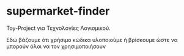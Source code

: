 # supermarket-finder
Toy-Project για Τεχνολογίες Λογισμικού.

Εδώ βάζουμε ότι χρήσιμο κώδικα υλοποιούμε ή βρίσκουμε ώστε να μπορούν όλοι να τον χρησιμοποιήσουν
